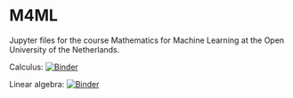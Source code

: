 # M4ML
Jupyter files for the course Mathematics for Machine Learning at the Open University of the Netherlands.

Calculus: [![Binder](https://mybinder.org/badge_logo.svg)](https://mybinder.org/v2/gh/alpargergo/M4ML/main?labpath=SymbolicCalculusInPython.ipynb)

Linear algebra: [![Binder](https://mybinder.org/badge_logo.svg)](https://mybinder.org/v2/gh/alpargergo/M4ML/main?labpath=MatrixOperationsInSympyAndNumpy.ipynb)
